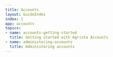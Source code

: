 ```yaml
---
title: Accounts
layout: GuideIndex
index: 1
app: accounts
topics:
- name: accounts-getting-started
  title: Getting started with Agrista Accounts
- name: administering-accounts
  title: Administering accounts
---
```

